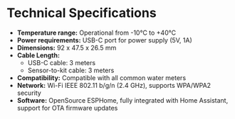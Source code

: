 # Technical Specifications

- **Temperature range:** Operational from -10°C to +40°C
- **Power requirements:** USB-C port for power supply (5V, 1A)
- **Dimensions:** 92 x 47.5 x 26.5 mm
- **Cable Length:** 
  - USB-C cable: 3 meters
  - Sensor-to-kit cable: 3 meters
- **Compatibility:** Compatible with all common water meters
- **Network:** Wi-Fi IEEE 802.11 b/g/n (2.4 GHz), supports WPA/WPA2 security
- **Software:** OpenSource ESPHome, fully integrated with Home Assistant, support for OTA firmware updates